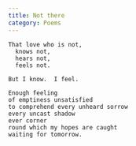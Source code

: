 ```yaml
---
title: Not there
category: Poems
---
```


    That love who is not,
      knows not,
      hears not,
      feels not.

    But I know.  I feel.

    Enough feeling
    of emptiness unsatisfied
    to comprehend every unheard sorrow
    every uncast shadow
    ever corner
    round which my hopes are caught
    waiting for tomorrow.



